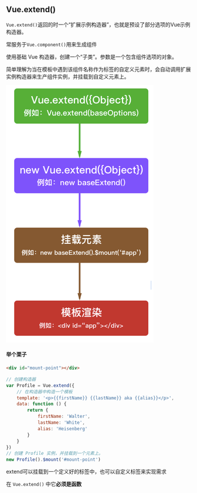 ## Vue.extend()



`Vue.extend()`返回的时一个“扩展示例构造器”，也就是预设了部分选项的Vue示例构造器。

常服务于`Vue.component()`用来生成组件



使用基础 Vue 构造器，创建一个“子类”。参数是一个包含组件选项的对象。



简单理解为当在模板中遇到该组件名称作为标签的自定义元素时，会自动调用扩展实例构造器来生产组件实例，并挂载到自定义元素上。

![extend实例过程](./images/extend实例过程.png)

#### 

#### 

#### 举个栗子



```html
<div id="mount-point"></div>
```



```javascript
// 创建构造器
var Profile = Vue.extend({
    // 在构造器中构造一个模板
  	template: '<p>{{firstName}} {{lastName}} aka {{alias}}</p>',
  	data: function () {
        return {
      		firstName: 'Walter',
      		lastName: 'White',
      		alias: 'Heisenberg'
    	}
  	}
})
// 创建 Profile 实例，并挂载到一个元素上。
new Profile().$mount('#mount-point')
```



extend可以挂载到一个定义好的标签中，也可以自定义标签来实现需求



在 `Vue.extend()` 中它**必须是函数**





